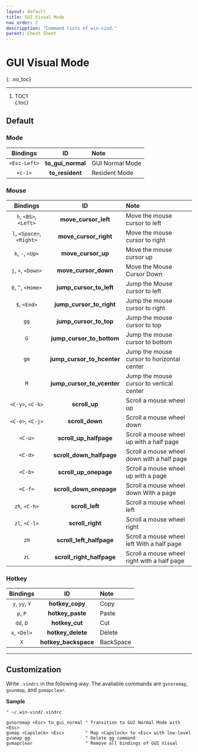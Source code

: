 ```yaml
---
layout: default
title: GUI Visual Mode
nav_order: 2
descripption: "Command lists of win-vind."
parent: Cheat Sheet
---
```


# GUI Visual Mode
{: .no_toc}  

<hr>

1. TOC1  
{:toc}

## Default

### Mode

|Bindings|ID|Note|
|:---:|:---:|:---|
|`<Esc-Left>`|**to_gui_normal**|GUI Normal Mode|
|`<c-i>`|**to_resident**|Resident Mode|

### Mouse

|Bindings|ID|Note|
|:---:|:---:|:---|
|`h`, `<BS>`, `<Left>`|**move_cursor_left**|Move the mouse cursor to left|
|`l`, `<Space>`, `<Right>`|**move_cursor_right**|Move the mouse cursor to right|
|`k`, `-`, `<Up>`|**move_cursor_up**|Move the mouse cursor up|
|`j`, `+`, `<Down>`|**move_cursor_down**|Move the Mouse Cursor Down|
|`0`, `^`, `<Home>`|**jump_cursor_to_left**|Jump the Mouse cursor to left|
|`$`, `<End>`|**jump_cursor_to_right**|Jump the mouse cursor to right|
|`gg`|**jump_cursor_to_top**|Jump the mouse cursor to top|
|`G`|**jump_cursor_to_bottom**|Jump the mouse cursor to bottom|
|`gm`|**jump_cursor_to_hcenter**|Jump the mouse cursor to horizontal center|
|`M`|**jump_cursor_to_vcenter**|Jump the mouse cursor to vertical center|
|`<C-y>`, `<C-k>`|**scroll_up**|Scroll a mouse wheel up|
|`<C-e>`, `<C-j>`|**scroll_down**|Scroll a mouse wheel down|
|`<C-u>`|**scroll_up_halfpage**|Scroll a mouse wheel up with a half page|
|`<C-d>`|**scroll_down_halfpage**|Scroll a mouse wheel down with a half page|
|`<C-b>`|**scroll_up_onepage**|Scroll a mouse wheel up with a page|
|`<C-f>`|**scroll_down_onepage**|Scroll a mouse wheel down With a page|
|`zh`, `<C-h>`|**scroll_left**|Scroll a mouse wheel left|
|`zl`, `<C-l>`|**scroll_right**|Scroll a mouse wheel right|
|`zH`|**scroll_left_halfpage**|Scroll a mouse wheel left With a half page|
|`zL`|**scroll_right_halfpage**|Scroll a mouse wheel right with a half page|

### Hotkey

|Bindings|ID|Note|
|:---:|:---:|:---|
|`y`, `yy`, `Y`|**hotkey_copy**|Copy|
|`p`, `P`|**hotkey_paste**|Paste|
|`dd`, `D`|**hotkey_cut**|Cut|
|`x`, `<Del>`|**hotkey_delete**|Delete|
|`X`|**hotkey_backspace**|BackSpace|

<hr>

## Customization

Write `.vindrc` in the following way. The avaliable commands are `gvnoremap`, `gvunmap`, and `gvmapclear`.

**Sample**
```vim
" ~/.win-vind/.vindrc

gvnoremap <Esc> to_gui_normal " Transition to GUI Normal Mode with <Esc>
gvmap <Capslock> <Esc>        " Map <Capslock> to <Esc> with low-level
gvumap gg                     " Delete gg command
gvmapclear                    " Remove all bindings of GUI Visual
```

<br>
<br>
<br>
<br>
